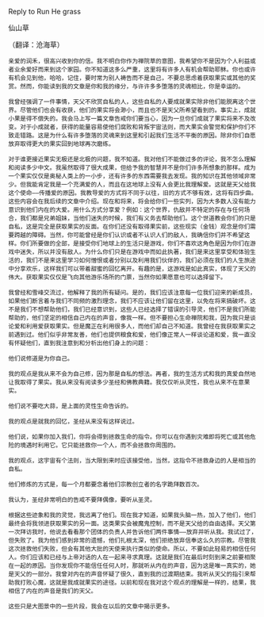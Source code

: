Reply to Run He grass

仙山草


（翻译：沧海草）

    亲爱的润禾，很高兴收到你的信。我不明白你作为禅院草的意图，我希望你不是因为个人利益或者业余爱好而来到这个家园。你不知道这多么严重，这里将有许多人有机会帮助耶稣。你也或许有机会见到他，哈哈，记住，要时常为别人祷告而不是自己，不要总思虑着获取果实或其他的奖赏。然而，你能读到我的文章是你和我的缘分，与许许多多堕落的灵魂相比，你是幸运的。

    我曾经强调了一件事情，天父不欣赏自私的人，这些自私的人要成就果实除非他们能脱离这个世界。尽管他们也会有收获，他们的果实将会渺小，而且也不是天父所希望看到的。事实上，成就小果是得不偿失的。我会马上写一篇文章告戒你们要当心，因为一旦你们成就了果实将来不及改变。对于小成就者，获得的能量容易使他们腐败和背叛宇宙法则，而大果实会警觉和保护你们不致走错路。这是为什么有许多堕落的灵魂来到这里和引起我们生活不平衡的原因。除非你们自愿放弃取得更大的果实回到地球再次磨练。

    对于谁更接近果实无极还是北极的问题，我不知道。我对他们不能做过多的评论，我不怎么理解和阅读多少中文。我虽然取得了很大成果，但给予我的智慧并不是你们许多所想象的那样。成为一个果实仅仅是奥秘人类上的一小步，还有许多的东西需要我去发现。我的知识在其他领域非常少。但我能肯定我是一个充满爱的人，而且在这地球上没有人会更比我理解爱。这就是天父给我这个使命——传播爱的原因。我教导爱的方式将不同于以往，旧的方式不够有效，这将有四步曲。这些内容会在我后续的文章中介绍。现在和将来，将会给你们一些实列，因为大多数人没有能力意识到他们内在的大爱。用什么方式分享爱？例如：这个世界，仇敌并不特定的存在与任何场合，我们都是兄弟姐妹，当他们迷失的时候，我们有义务去帮助他们。这个世道教会你们的只是自私，这是完全是获取果实的反面。在你们还没有取得果实前，这些现实（金钱）观念是你们需要跨越的障碍。当然，你可能曾经是你们认识或者不认识人们的敌人，我确信你们并不希望这样。你们所要做的全部，是接受你们地球上的生活只是游戏，你们不喜欢这角色是因为你们在游戏中迷失，所以并没有敌人。为什么你们只是在游戏中而如此执著，我们是来这里享受和体验生活的，我们不是来这里学习如何憎恨或者分别以及利用我们伙伴的，我们必须在我们的人生旅途中分享欢乐，这样我们可以带着甜蜜的回忆离开。有趣的是，这游戏是如此真实，体现了天父的伟大。获取果实仅仅是飞向其他游乐场所的门票，当然你如果愿意也可以选择留下。

    我曾经和雪峰交流过，他解释了我的所有疑问。是的，我们应该注意每一位我们迎来的新成员，如果他们断言着与我们不同频的激烈理念，我们不应该让他们留在这里，以免在将来搞破坏。这不是我们不想帮助他们，我们已经意识到，这些人已经选择了错误的引导灵，他们不是我们所能帮助的，他们坚定的相信自己内在的声音，像我一样。但不要担心生命禅院和我，因为我只是谈论爱和利用爱获取果实。但是魔正在利用很多人，而他们却自己不知道。我曾经在我获取果实之前遇到过。他们似乎非常友善，他们也提供粮食和爱，他们像正常人一样谈论道和爱，我一直没有怀疑他们，直到我注意到和分析出他们身上的问题：

    他们说修道是为你自己。

    我的观点是我从来不会为自己修，因为那是自私的想法。再者，我的生活方式和我的真爱自然地让我取得了果实。我从来没有阅读多少圣经和佛教典籍。我仅仅听从灵性，我也从来不在意果实。

    他们说不要吃大蒜，是上面的灵性生命告诉的。

    我的观点是就我的回忆，圣经从来没有这样说过。

    他们说，如果你加入我们，你将会得到拯救生命的指令。你可以在你遇到灾难即将死亡或其他危险的境遇时利用它。它只能拯救你一个人，而不会拯救你周围的。

    我的观点，这宇宙有个法则，当大限到来时应该接受他，当然，这指令不拯救身边的人是相当的自私。

    他们修炼的方式是，每一个月都要念着他们宗教创立者的名字跪拜数百次。

    我认为，圣经非常明白的告戒不要拜偶像，要听从圣灵。

    根据这些迹象和我的灵觉，我远离了他们。现在我才知道，如果我头脑一热，加入了他们，他们最终会将我领进获取果实的另一面。这类果实会被魔鬼控制，而不是天父给的自由选择。天父第一次拜访我时，他说去看看那个团体的负责人并告诉他们两件事情——放弃并听从我。我试过了，但失败了。我为他们感到非常的遗憾，他们扎根太深，他们拒绝放弃信奉这么久的宗教。尽管我这次拯救他们失败，但会有其他大批的天使来执行类似的使命。所以，不要如此轻易的相信任何人。你们应该和已经与上帝对话的人在一起来寻求真理。这就是我们在最后时刻到来之前要相聚在一起的原因。当你发现你不能信任任何人时，那就听从内在的声音，因为这是唯一真实的，她是天父的一部分。我曾对内在的声音怀疑了很久，直到我的过渡期结束。我听从天父的指引来帮助我打败心魔，这就是我成就果实的途径。以前和现在我对这个观点的理解是一样的，结果，我相信了内在的声音是我们的天父。

    这些只是大图景中的一些片段，我会在以后的文章中揭示更多。




